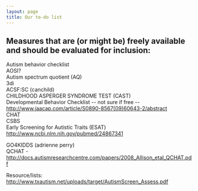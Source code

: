 ```yaml
---
layout: page  
title: Our to-do list  
---
```


## Measures that are (or might be) freely available and should be evaluated for inclusion: ##

Autism behavior checklist  
AOSI?  
Autism spectrum quotient (AQ)  
3di  
ACSF:SC (canchild)  
CHILDHOOD ASPERGER SYNDROME TEST (CAST)  
Developmental Behavior Checklist -- not sure if free -- http://www.jaacap.com/article/S0890-8567(09)60643-2/abstract  
CHAT  
CSBS  
Early Screening for Autistic Traits (ESAT) http://www.ncbi.nlm.nih.gov/pubmed/24867341

GO4KIDDS (adrienne perry)  
QCHAT - http://docs.autismresearchcentre.com/papers/2008_Allison_etal_QCHAT.pdf

Resource/lists:
http://www.txautism.net/uploads/target/AutismScreen_Assess.pdf
